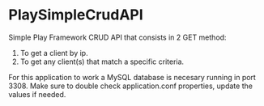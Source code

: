 # PlaySimpleCrudAPI

Simple Play Framework CRUD API that consists in 2 GET method: 

1) To get a client by ip.
2) To get any client(s) that match a specific criteria.

For this application to work a MySQL database is necesary running in port 3308.
Make sure to double check application.conf properties, update the values if needed.
